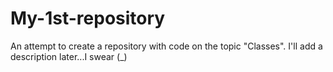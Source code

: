 # My-1st-repository
An attempt to create a repository with code on the topic "Classes". I'll add a description later...I swear (_)
